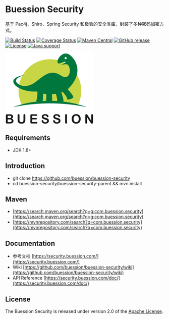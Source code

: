 # Buession Security

基于 Pac4j、Shiro、Spring Security 和极验的安全类库，封装了多种密码加密方式。

[![Build Status](https://travis-ci.org/buession/buession-security.svg?branch=master)](https://travis-ci.org/buession/buession-security)
[![Coverage Status](https://img.shields.io/codecov/c/github/buession/buession-security/master.svg)](https://codecov.io/github/buession/buession-security?branch=master&view=all#sort=coverage&dir=asc)
[![Maven Central](https://img.shields.io/maven-central/v/com.buession.security/buession-security-core.svg)](https://search.maven.org/search?q=g:com.buession.security)
[![GitHub release](https://img.shields.io/github/release/buession/buession-security.svg)](https://github.com/buession/buession-security/releases)
[![License](https://img.shields.io/badge/license-Apache%202-4EB1BA.svg)](https://www.apache.org/licenses/LICENSE-2.0.html)
[![Java support](https://img.shields.io/badge/Java-8+-green?logo=java&logoColor=white)](https://openjdk.java.net/)

<img src="docs/images/logo.png" alt="Buession Security" title="Buession Security" width="280px" />

## Requirements

- JDK 1.8+

## Introduction

- git clone https://github.com/buession/buession-security
- cd buession-security/buession-security-parent && mvn install

## Maven

- [https://search.maven.org/search?q=g:com.buession.security](https://search.maven.org/search?q=g:com.buession.security)
- [https://mvnrepository.com/search?q=com.buession.security](https://mvnrepository.com/search?q=com.buession.security)

## Documentation

- 参考文档 [https://security.buession.com/](https://security.buession.com/)
- Wiki [https://github.com/buession/buession-security/wiki](https://github.com/buession/buession-security/wiki)
- API Reference [https://security.buession.com/doc/](https://security.buession.com/doc/)

## License

The Buession Security is released under version 2.0 of the [Apache License](https://www.apache.org/licenses/LICENSE-2.0).